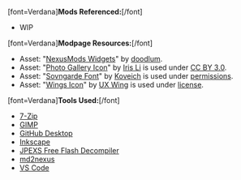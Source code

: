 \[font=Verdana\]**Mods Referenced:**\[/font\]

- WIP

\[font=Verdana\]**Modpage Resources:**\[/font\]

- Asset: "[NexusMods Widgets](https://github.com/doodlum/nexusmods-widgets)" by [doodlum](https://www.nexusmods.com/users/28038035).
- Asset: "[Photo Gallery Icon](https://thenounproject.com/icon/photo-gallery-17840/)" by [Iris Li](https://thenounproject.com/icons.design/) is used under [CC BY 3.0](https://creativecommons.org/licenses/by/3.0/).
- Asset: "[Sovngarde Font](https://www.nexusmods.com/skyrimspecialedition/mods/386)" by [Koveich](https://www.nexusmods.com/users/34763925) is used under [permissions](https://www.nexusmods.com/skyrimspecialedition/mods/386?tab=posts).
- Asset: "[Wings Icon](https://uxwing.com/wings-icon/)" by [UX Wing](https://uxwing.com/) is used under [license](https://uxwing.com/license/).

\[font=Verdana\]**Tools Used:**\[/font\]

- [7-Zip](https://www.7-zip.org/)
- [GIMP](https://www.gimp.org)
- [GitHub Desktop](https://desktop.github.com)
- [Inkscape](https://inkscape.org)
- [JPEXS Free Flash Decompiler](https://github.com/jindrapetrik/jpexs-decompiler/releases)
- [md2nexus](https://www.nexusmods.com/skyrimspecialedition/mods/100441)
- [VS Code](https://code.visualstudio.com)
